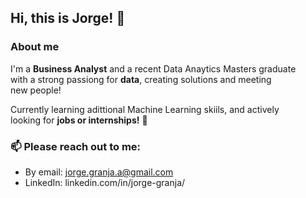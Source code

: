 <h2>Hi, this is Jorge! 👋</h2>

<h3>About me</h3>
I'm a <strong>Business Analyst</strong> and a recent Data Anaytics Masters graduate<br/> 
with a strong passiong for <strong>data</strong>, creating solutions and meeting <br/>
new people!<br/>

Currently learning adittional Machine Learning skiils, and actively<br/> 
looking for <strong>jobs or internships!</strong> 🌱<br/> 

<h3>📫 Please <strong>reach out</strong> to me:</h3>

- By email: jorge.granja.a@gmail.com
- LinkedIn: linkedin.com/in/jorge-granja/


<!---
jorgegranja/jorgegranja is a ✨ special ✨ repository because its `README.md` (this file) appears on your GitHub profile.
You can click the Preview link to take a look at your changes.
--->

